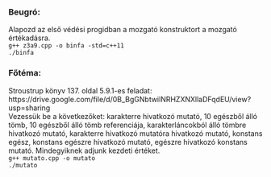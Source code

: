 ### Beugró:
<p>Alapozd az első védési progidban a mozgató konstruktort a mozgató értékadásra.<br>
  <code>g++ z3a9.cpp -o binfa -std=c++11</code><br>
  <code>./binfa</code>
</p>

### Főtéma:
<p>Stroustrup könyv 137. oldal 5.9.1-es feladat:<br>
https://drive.google.com/file/d/0B_BgGNbtwilNRHZXNXllaDFqdEU/view?usp=sharing<br>
Vezessük be a következőket: karakterre hivatkozó mutató, 10 egészből álló
tömb, 10 egészből álló tömb referenciája, karakterláncokból álló tömbre hivatkozó
mutató, karakterre hivatkozó mutatóra hivatkozó mutató, konstans egész,
konstans egészre hivatkozó mutató, egészre hivatkozó konstans mutató. Mindegyiknek adjunk kezdeti értéket.<br>
  <code>g++ mutato.cpp -o mutato</code><br>
  <code>./mutato</code>
</p>

